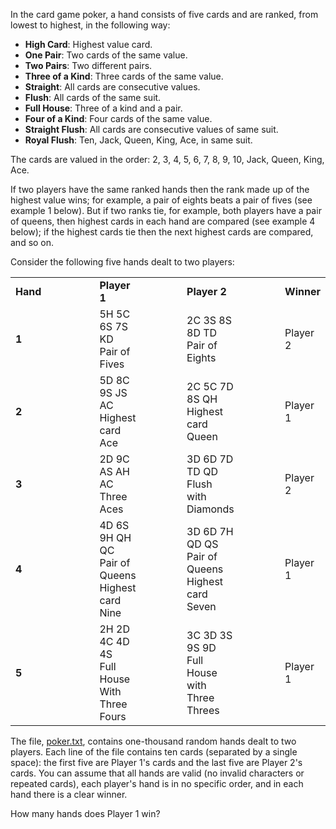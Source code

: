 In the card game poker, a hand consists of five cards and are ranked,
from lowest to highest, in the following way:

- **High Card**: Highest value card.
- **One Pair**: Two cards of the same value.
- **Two Pairs**: Two different pairs.
- **Three of a Kind**: Three cards of the same value.
- **Straight**: All cards are consecutive values.
- **Flush**: All cards of the same suit.
- **Full House**: Three of a kind and a pair.
- **Four of a Kind**: Four cards of the same value.
- **Straight Flush**: All cards are consecutive values of same suit.
- **Royal Flush**: Ten, Jack, Queen, King, Ace, in same suit.

The cards are valued in the order:
2, 3, 4, 5, 6, 7, 8, 9, 10, Jack, Queen, King, Ace.

If two players have the same ranked hands then the rank made up of the
highest value wins; for example, a pair of eights beats a pair of fives
(see example 1 below). But if two ranks tie, for example, both players
have a pair of queens, then highest cards in each hand are compared (see
example 4 below); if the highest cards tie then the next highest cards
are compared, and so on.

Consider the following five hands dealt to two players:

<div class="center">

<table style="width:100%;">
<colgroup>
<col style="width: 14%" />
<col style="width: 14%" />
<col style="width: 14%" />
<col style="width: 14%" />
<col style="width: 14%" />
<col style="width: 14%" />
<col style="width: 14%" />
</colgroup>
<tbody>
<tr class="odd">
<td><strong>Hand</strong></td>
<td> </td>
<td><strong>Player 1</strong></td>
<td> </td>
<td><strong>Player 2</strong></td>
<td> </td>
<td><strong>Winner</strong></td>
</tr>
<tr class="even">
<td><strong>1</strong></td>
<td> </td>
<td>5H 5C 6S 7S KD<br />
&#10;<div class="smaller">
Pair of Fives
</div></td>
<td> </td>
<td>2C 3S 8S 8D TD<br />
&#10;<div class="smaller">
Pair of Eights
</div></td>
<td> </td>
<td>Player 2</td>
</tr>
<tr class="odd">
<td><strong>2</strong></td>
<td> </td>
<td>5D 8C 9S JS AC<br />
&#10;<div class="smaller">
Highest card Ace
</div></td>
<td> </td>
<td>2C 5C 7D 8S QH<br />
&#10;<div class="smaller">
Highest card Queen
</div></td>
<td> </td>
<td>Player 1</td>
</tr>
<tr class="even">
<td><strong>3</strong></td>
<td> </td>
<td>2D 9C AS AH AC<br />
&#10;<div class="smaller">
Three Aces
</div></td>
<td> </td>
<td>3D 6D 7D TD QD<br />
&#10;<div class="smaller">
Flush with Diamonds
</div></td>
<td> </td>
<td>Player 2</td>
</tr>
<tr class="odd">
<td><strong>4</strong></td>
<td> </td>
<td>4D 6S 9H QH QC<br />
&#10;<div class="smaller">
Pair of Queens<br />
Highest card Nine
</div></td>
<td> </td>
<td>3D 6D 7H QD QS<br />
&#10;<div class="smaller">
Pair of Queens<br />
Highest card Seven
</div></td>
<td> </td>
<td>Player 1</td>
</tr>
<tr class="even">
<td><strong>5</strong></td>
<td> </td>
<td>2H 2D 4C 4D 4S<br />
&#10;<div class="smaller">
Full House<br />
With Three Fours
</div></td>
<td> </td>
<td>3C 3D 3S 9S 9D<br />
&#10;<div class="smaller">
Full House<br />
with Three Threes
</div></td>
<td> </td>
<td>Player 1</td>
</tr>
</tbody>
</table>

</div>

The file, [poker.txt](project/resources/p054_poker.txt), contains
one-thousand random hands dealt to two players. Each line of the file
contains ten cards (separated by a single space): the first five are
Player 1's cards and the last five are Player 2's cards. You can assume
that all hands are valid (no invalid characters or repeated cards), each
player's hand is in no specific order, and in each hand there is a clear
winner.

How many hands does Player 1 win?

